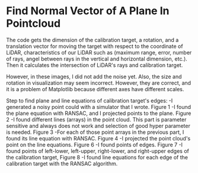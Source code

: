 # Find Normal Vector of A Plane In Pointcloud

The code gets the dimension of the calibration target, a rotation, and a translation vector for moving the target with respect to the coordinate of LiDAR, characteristics of our LiDAR such as (maximum range, error, number of rays, angel between rays in the vertical and horizontal dimension, etc.). Then it calculates the intersection of LiDAR's rays and calibration target.

However, in these images, I did not add the noise yet. Also, the size and rotation in visualization may seem incorrect. However, they are correct, and it is a problem of Matplotlib because different axes have different scales.

Step to find plane and line equations of calibration target's edges:
-I generated a noisy point could with a simulator that I wrote. Figure 1
-I found the plane equation with RANSAC, and I projected points to the plane. Figure 2
-I found different lines (arrays) in the point cloud. This part is parameter sensitive and always does not work and selection of good hyper parameter is needed. Figure 3
-For each of those point arrays in the previous part, I found its line equation with RANSAC. Figure 4
-I projected the point cloud's point on the line equations. Figure 6
-I found points of edges. Figure 7
-I found points of left-lower, left-upper, right-lower, and right-upper edges of the calibration target, Figure 8
-I found line equations for each edge of the calibration target with the RANSAC algorithm.
